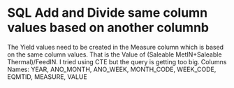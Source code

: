 
# SQL Add and Divide same column values based on another columnb


The Yield values need to be created in the Measure column which is based on the same column values.
That is the Value of (Saleable MetIN+Saleable Thermal)/FeedIN.
I tried using CTE but the query is getting too big.
Columns Names:
YEAR,
ANO_MONTH,
ANO_WEEK,
MONTH_CODE,
WEEK_CODE,
EQMTID,
MEASURE,
VALUE


        
